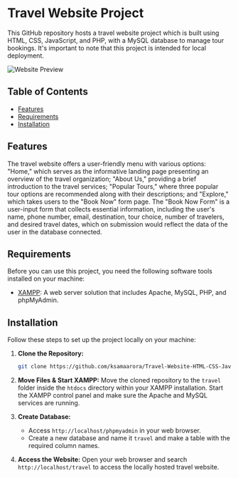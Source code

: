# Travel Website Project

This GitHub repository hosts a travel website project which is built using HTML, CSS, JavaScript, and PHP, with a MySQL database to manage tour bookings. It's important to note that this project is intended for local deployment.

![Website Preview](/preview/travel_home.png)

## Table of Contents

- [Features](#features)
- [Requirements](#requirements)
- [Installation](#installation)

## Features

The travel website offers a user-friendly menu with various options: "Home," which serves as the informative landing page presenting an overview of the travel organization; "About Us," providing a brief introduction to the travel services; "Popular Tours," where three popular tour options are recommended along with their descriptions; and "Explore," which takes users to the "Book Now" form page. The "Book Now Form" is a user-input form that collects essential information, including the user's name, phone number, email, destination, tour choice, number of travelers, and desired travel dates, which on submission would reflect the data of the user in the database connected.

## Requirements

Before you can use this project, you need the following software tools installed on your machine:

- [XAMPP](https://www.apachefriends.org/index.html): A web server solution that includes Apache, MySQL, PHP, and phpMyAdmin.

## Installation

Follow these steps to set up the project locally on your machine:

1. **Clone the Repository:**
   ```bash
   git clone https://github.com/ksamaarora/Travel-Website-HTML-CSS-JavaScript-PHPMySQL.git
   ```

2. **Move Files & Start XAMPP:**
   Move the cloned repository to the `travel` folder inside the `htdocs` directory within your XAMPP installation. Start the XAMPP control panel and make sure the Apache and MySQL services are running.

3. **Create Database:**
   - Access `http://localhost/phpmyadmin` in your web browser.
   - Create a new database and name it `travel` and make a table with the required column names.

5. **Access the Website:**
   Open your web browser and search `http://localhost/travel` to access the locally hosted travel website. 

